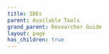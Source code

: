 ```yaml
---
title: IDEs
parent: Available Tools
grand_parent: Researcher Guide
layout: page
has_children: true
---
```


